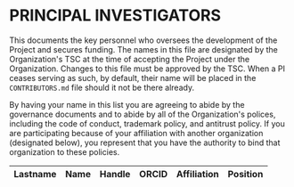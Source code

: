 # PRINCIPAL INVESTIGATORS

This documents the key personnel who oversees the development of the Project and secures funding.
The names in this file are designated by the Organization's TSC at the time of accepting the Project under the Organization.
Changes to this file must be approved by the TSC.
When a PI ceases serving as such, by default, their name will be placed in the `CONTRIBUTORS.md` file should it not be there already.

By having your name in this list you are agreeing to abide by the governance documents and to abide by all of the Organization's polices, including the code of conduct, trademark policy, and antitrust policy.
If you are participating because of your affiliation with another organization (designated below), you represent that you have the authority to bind that organization to these policies.

| **Lastname** | **Name** | **Handle** | **ORCID** | **Affiliation** | **Position** |
| --- | --- | --- | --- | --- | --- |
